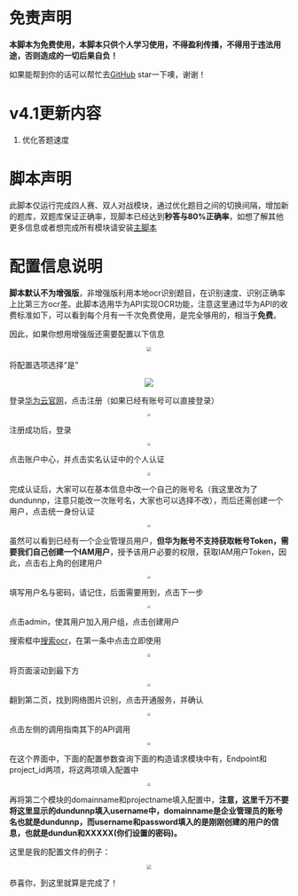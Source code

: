 # 免责声明
**本脚本为免费使用，本脚本只供个人学习使用，不得盈利传播，不得用于违法用途，否则造成的一切后果自负！**

如果能帮到你的话可以帮忙去[GitHub](https://github.com/dundunnp/hamibot-auto_xuexiqiangguo) star一下噢，谢谢！

# v4.1更新内容
1. 优化答题速度

# 脚本声明
此脚本仅运行完成四人赛、双人对战模块，通过优化题目之间的切换间隔，增加新的题库，双题库保证正确率，现脚本已经达到**秒答与80%正确率**，如想了解其他更多信息或者想完成所有模块请安装[主脚本](https://hamibot.com/marketplace/aQlXd)

# 配置信息说明
**脚本默认不为增强版**，非增强版利用本地ocr识别题目，在识别速度、识别正确率上比第三方ocr差。此脚本选用华为API实现OCR功能，注意这里通过华为API的收费标准如下，可以看到每个月有一千次免费使用，是完全够用的，相当于**免费**。

因此，如果你想用增强版还需要配置以下信息

<div align=center><img src="https://usercontent.hamibot.com/avatars/ml/0/aQlXd/3.png" style="zoom:50%;" /></div>

将配置选项选择“是”
<div align=center><img src="https://usercontent.hamibot.com/screenshots/u/20211228/mPyOGc7ID67KV9q0UWUObCNR"/></div>

登录[华为云官网](https://www.huaweicloud.com/)，点击注册（如果已经有账号可以直接登录）

<div align=center><img src="https://usercontent.hamibot.com/avatars/ml/0/aQlXd/4.png" style="zoom: 33%;" /></div>

注册成功后，登录

<div align=center><img src="https://usercontent.hamibot.com/avatars/ml/0/aQlXd/5.png" style="zoom: 33%;" /></div>

点击账户中心，并点击实名认证中的个人认证

<div align=center><img src="https://usercontent.hamibot.com/avatars/ml/0/aQlXd/6.png" style="zoom: 33%;" /></div>

完成认证后，大家可以在基本信息中改一个自己的账号名（我这里改为了dundunnp，注意只能改一次账号名，大家也可以选择不改），而后还需创建一个用户，点击统一身份认证

<div align=center><img src="https://usercontent.hamibot.com/avatars/ml/0/aQlXd/7.png" style="zoom:33%;" /></div>

虽然可以看到已经有一个企业管理员用户，**但华为账号不支持获取帐号Token，需要我们自己创建一个IAM用户**，授予该用户必要的权限，获取IAM用户Token，因此，点击右上角的创建用户

<div align=center><img src="https://usercontent.hamibot.com/avatars/ml/0/aQlXd/8.png" style="zoom:33%;" /></div>

填写用户名与密码，请记住，后面需要用到，点击下一步

<div align=center><img src="https://usercontent.hamibot.com/avatars/ml/0/aQlXd/9.png" style="zoom:33%;" /></div>

点击admin，使其用户加入用户组，点击创建用户

搜索框中[搜索ocr](https://www.huaweicloud.com/s/JW9jciU)，在第一条中点击立即使用

<div align=center><img src="https://usercontent.hamibot.com/avatars/ml/0/aQlXd/10.png" style="zoom:33%;" /></div>

将页面滚动到最下方

<div align=center><img src="https://usercontent.hamibot.com/avatars/ml/0/aQlXd/11.png" style="zoom:33%;" /></div>

翻到第二页，找到网络图片识别，点击开通服务，并确认

<div align=center><img src="https://usercontent.hamibot.com/avatars/ml/0/aQlXd/12.png" style="zoom:33%;" /></div>

点击左侧的调用指南其下的API调用

<div align=center><img src="https://usercontent.hamibot.com/avatars/ml/0/aQlXd/13.png" style="zoom:33%;" /></div>

在这个界面中，下面的配置参数查询下面的构造请求模块中有，Endpoint和project_id两项，将这两项填入配置中

<div align=center><img src="https://usercontent.hamibot.com/avatars/ml/0/aQlXd/14.png" style="zoom:33%;" /></div>

再将第二个模块的domainname和projectname填入配置中，**注意，这里千万不要将这里显示的dundunnp填入username中，domainname是企业管理员的账号名也就是dundunnp，而username和password填入的是刚刚创建的用户的信息，也就是dundun和XXXXX(你们设置的密码)。**

这里是我的配置文件的例子：

<div align=center><img src="https://usercontent.hamibot.com/avatars/ml/0/aQlXd/15.png" style="zoom:50%;" /></div>

恭喜你，到这里就算是完成了！